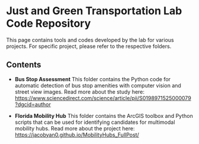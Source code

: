 # Just and Green Transportation Lab Code Repository

This page contains tools and codes developed by the lab for various projects. For specific project, please refer to the respective folders.

## Contents
- **Bus Stop Assessment**
This folder contains the Python code for automatic detection of bus stop amenities with computer vision and street view images. Read more about the study here: 
https://www.sciencedirect.com/science/article/pii/S0198971525000079?dgcid=author

- **Florida Mobility Hub**
This folder contains the ArcGIS toolbox and Python scripts that can be used for identifying candidates for multimodal mobility hubs. Read more about the project here: https://jacobyan0.github.io/MobilityHubs_FullPost/

  
